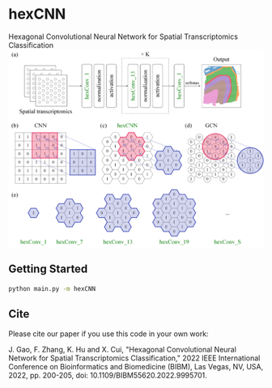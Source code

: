 # hexCNN
Hexagonal Convolutional Neural Network for Spatial Transcriptomics Classification
<img align="center" src="./figures/framework_final.png?raw=true">

## Getting Started
```bash
python main.py -m hexCNN
```

## Cite
Please cite our paper if you use this code in your own work:

J. Gao, F. Zhang, K. Hu and X. Cui, "Hexagonal Convolutional Neural Network for Spatial Transcriptomics Classification," 2022 IEEE International Conference on Bioinformatics and Biomedicine (BIBM), Las Vegas, NV, USA, 2022, pp. 200-205, doi: 10.1109/BIBM55620.2022.9995701.
